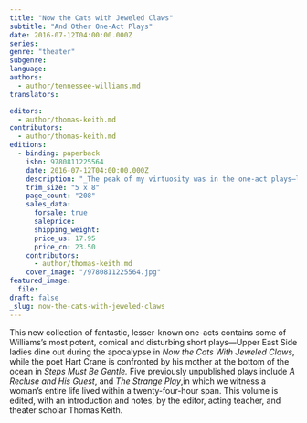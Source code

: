 ```yaml
---
title: "Now the Cats with Jeweled Claws"
subtitle: "And Other One-Act Plays"
date: 2016-07-12T04:00:00.000Z
series:
genre: "theater"
subgenre:
language:
authors:
  - author/tennessee-williams.md
translators:

editors:
  - author/thomas-keith.md
contributors:
  - author/thomas-keith.md
editions:
  - binding: paperback
    isbn: 9780811225564
    date: 2016-07-12T04:00:00.000Z
    description: "_The peak of my virtuosity was in the one-act plays—like firecrackers in a rope._—Tennessee Williams "
    trim_size: "5 x 8"
    page_count: "208"
    sales_data:
      forsale: true
      saleprice:
      shipping_weight:
      price_us: 17.95
      price_cn: 23.50
    contributors:
      - author/thomas-keith.md
    cover_image: "/9780811225564.jpg"
featured_image:
  file:
draft: false
_slug: now-the-cats-with-jeweled-claws
---
```


This new collection of fantastic, lesser-known one-acts contains some of Williams’s most potent, comical and disturbing short plays―Upper East Side ladies dine out during the apocalypse in _Now the Cats With Jeweled Claws_, while the poet Hart Crane is confronted by his mother at the bottom of the ocean in _Steps Must Be Gentle._ Five previously unpublished plays include _A Recluse and His Guest_, and _The Strange Play_,in which we witness a woman’s entire life lived within a twenty-four-hour span. This volume is edited, with an introduction and notes, by the editor, acting teacher, and theater scholar Thomas Keith.
